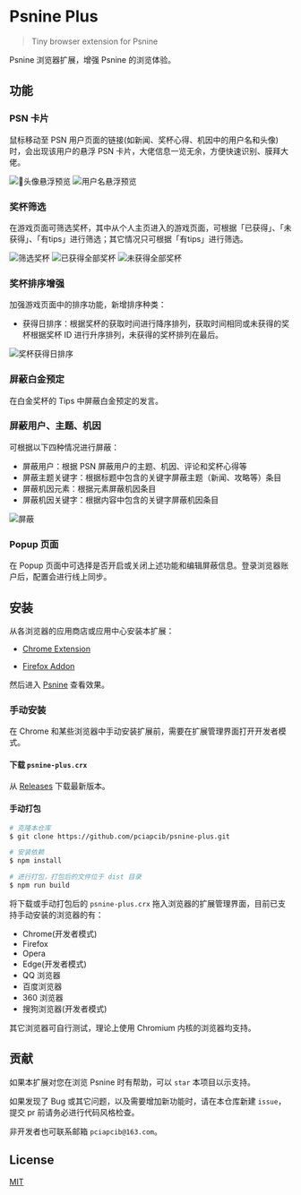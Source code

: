 # Psnine Plus

> Tiny browser extension for Psnine

Psnine 浏览器扩展，增强 Psnine 的浏览体验。

## 功能

### PSN 卡片

鼠标移动至 PSN 用户页面的链接(如新闻、奖杯心得、机因中的用户名和头像)时，会出现该用户的悬浮 PSN 卡片，大佬信息一览无余，方便快速识别、膜拜大佬。

![头像悬浮预览](screenshots/1.jpeg) 
![用户名悬浮预览](screenshots/2.jpeg)

### 奖杯筛选

在游戏页面可筛选奖杯，其中从个人主页进入的游戏页面，可根据「已获得」、「未获得」、「有tips」进行筛选；其它情况只可根据「有tips」进行筛选。

![筛选奖杯](screenshots/3.jpeg) 
![已获得全部奖杯](screenshots/4.jpeg)
![未获得全部奖杯](screenshots/5.jpeg)

### 奖杯排序增强

加强游戏页面中的排序功能，新增排序种类：

- 获得日排序：根据奖杯的获取时间进行降序排列，获取时间相同或未获得的奖杯根据奖杯 ID 进行升序排列，未获得的奖杯排列在最后。

![奖杯获得日排序](screenshots/6.jpeg)

### 屏蔽白金预定

在白金奖杯的 Tips 中屏蔽白金预定的发言。

### 屏蔽用户、主题、机因

可根据以下四种情况进行屏蔽：

- 屏蔽用户：根据 PSN 屏蔽用户的主题、机因、评论和奖杯心得等
- 屏蔽主题关键字：根据标题中包含的关键字屏蔽主题（新闻、攻略等）条目
- 屏蔽机因元素：根据元素屏蔽机因条目
- 屏蔽机因关键字：根据内容中包含的关键字屏蔽机因条目

![屏蔽](screenshots/7.jpeg) 

### Popup 页面

在 Popup 页面中可选择是否开启或关闭上述功能和编辑屏蔽信息。登录浏览器账户后，配置会进行线上同步。

## 安装

从各浏览器的应用商店或应用中心安装本扩展：

- [Chrome Extension](https://chrome.google.com/webstore/detail/psnine-plus/lpalganafhechhdedehdbaenciakmgka)

- [Firefox Addon](https://addons.mozilla.org/zh-CN/firefox/addon/psnine-plus)

然后进入 [Psnine](https://psnine.com) 查看效果。

### 手动安装

在 Chrome 和某些浏览器中手动安装扩展前，需要在扩展管理界面打开开发者模式。

#### 下载 `psnine-plus.crx`

从 [Releases](https://github.com/pciapcib/psnine-plus/releases) 下载最新版本。

#### 手动打包

``` bash
# 克隆本仓库
$ git clone https://github.com/pciapcib/psnine-plus.git

# 安装依赖
$ npm install

# 进行打包，打包后的文件位于 dist 目录
$ npm run build
```

将下载或手动打包后的 `psnine-plus.crx` 拖入浏览器的扩展管理界面，目前已支持手动安装的浏览器的有：

- Chrome(开发者模式)
- Firefox
- Opera
- Edge(开发者模式)
- QQ 浏览器
- 百度浏览器
- 360 浏览器
- 搜狗浏览器(开发者模式)

其它浏览器可自行测试，理论上使用 Chromium 内核的浏览器均支持。

## 贡献

如果本扩展对您在浏览 Psnine 时有帮助，可以 `star` 本项目以示支持。

如果发现了 Bug 或其它问题，以及需要增加新功能时，请在本仓库新建 `issue`，提交 pr 前请务必进行代码风格检查。

非开发者也可联系邮箱 `pciapcib@163.com`。

## License

[MIT](https://opensource.org/licenses/MIT)
